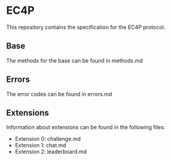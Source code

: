 # EC4P
This repository contains the specification for the EC4P protocol.

## Base

The methods for the base can be found in methods.md

## Errors

The error codes can be found in errors.md

## Extensions

Information about extensions can be found in the following files:

- Extension 0: challenge.md
- Extension 1: chat.md
- Extension 2: leaderboard.md

